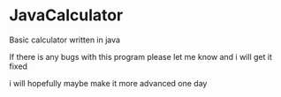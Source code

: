 # JavaCalculator
Basic calculator written in java

If there is any bugs with this program please let me know and i will get it fixed

i will hopefully maybe make it more advanced one day

